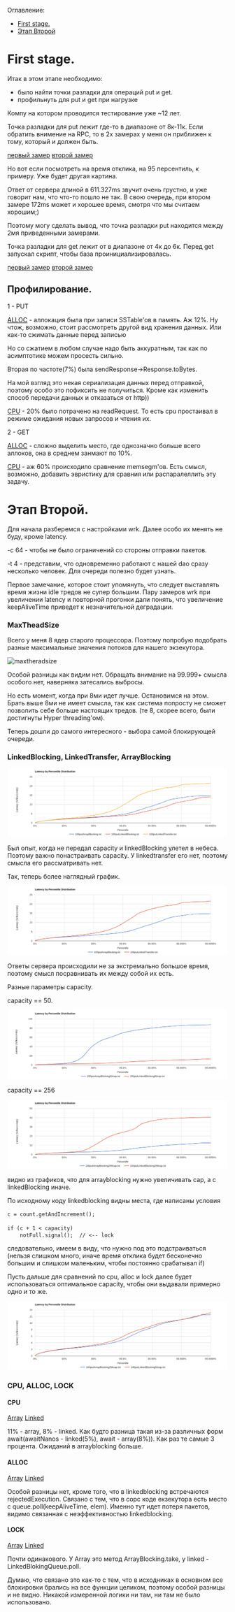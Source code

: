 Оглавление:
 - [First stage.](#First-stage.)
 - [Этап Второй](#Этап-Второй.) 

# First stage.

Итак в этом этапе необходимо: 
 - было найти точки разладки для операций put и get.
 - профильнуть для put и get при нагрузке

Компу на котором проводится тестирование уже ~12 лет. 

Точка разладки для put лежит где-то в диапазоне от 8к-11к.
Если обратить внимение на RPC, то в 2х замерах у меня он приближен к тому, который и должен быть.

[первый замер](./results/loading_with_put_good.txt)
[второй замер](./results/loading_with_put_bad1.txt)

Но вот если посмотреть на время отклика, на 95 персентиль, к примеру.
Уже будет другая картина.

Ответ от сервера длиной в 611.327ms звучит очень грустно, и уже говорит нам, что что-то пошло не так.
В свою очередь, при втором замере 172ms может и хорошее время, смотря что мы считаем хорошим;)

Поэтому могу сделать вывод, что точка разладки put находится между 2мя приведенными замерами.

Точка разладки для get лежит от в диапазоне от 4к до 6к. Перед get запускал скрипт, чтобы база проинициализировалась.

[первый замер](./results/loading_with_get_good.txt)
[второй замер](./results/loading_with_get_bad.txt)

## Профилирование.
1 - PUT

[ALLOC](./results/allocput.html) - аллокация была при записи SSTable'ов в память. Аж 12%. 
Ну чтож, возможно, стоит рассмотреть другой вид хранения данных. Или как-то сжимать данные перед записью 

Но со сжатием в любом случае надо быть аккуратным, так как по асимптотике можем просесть сильно.

Вторая по частоте(7%) была sendResponse->Response.toBytes.

На мой взгляд это некая сериализация данных перед отправкой, поэтому особо это пофиксить не получиться. Кроме как изменить способ передачи данных и отказаться от http))

[CPU](./results/cpuput.html) - 20% было потрачено на readRequest. То есть cpu простаивал в режиме ожидания новых запросов и чтения их. 


2 - GET

[ALLOC](./results/allocget.html) - сложно выделить место, где однозначно больше всего аллоков, она в среднем занмают по 10%.

[CPU](./results/cpuget.html) - аж 60% происходило сравнение memsegm'ов. Есть смысл, возможно, добавить эвристику для сравния или распаралеллить эту задачу.
 
# Этап Второй.

Для начала разберемся с настройками wrk. Далее особо их менять не буду, кроме latency.

-c 64 - чтобы не было ограничений со стороны отправки пакетов.

-t 4 - представим, что одновременно работают с нашей dao сразу несколько человек. Для очереди полезно будет узнать.

Первое замечание, которое стоит упомянуть, что следует выставлять время жизни idle тредов не супер большим.
Пару замеров wrk при увеличении latency и повторной прогонки дали понять, что увеличение keepAliveTime приведет к незначительной деградации.

### MaxTheadSize

Всего у меня 8 ядер старого процессора. Поэтому попробую подобрать разные максимальные значения потоков для нашего экзекутора.

![maxtheradsize](results/maxthreadsize.png)

Особой разницы как видим нет. Обращать внимание на 99.999+ смысла особого нет, наверняка затесались выбросы.

Но есть момент, когда при 8ми идет лучше. Остановимся на этом. Брать выше 8ми не имеет смысла, так как система попросту не сможет позволить себе больше настоящих тредов.
(те 8, скорее всего, были достигнуты Hyper threading'ом).

Теперь дошли до самого интересного - выбора самой блокирующей очереди.

### LinkedBlocking, LinkedTransfer, ArrayBlocking

![3Queues](results/3QueuesNorm.png)

Был опыт, когда не передал capacity и linkedBlocking улетел в небеса. Поэтому важно понастраивать capacity.
У linkedtransfer его нет, поэтому смысла его рассматривать нет.

Так, теперь более наглядный график.

![2Queue](results/2Queues.png)

Ответы сервера происходили не за экстремально большое время, поэтому смысл посравнивать их между собой их есть.


Разные параметры capacity.

capacity == 50.

![50Cap](results/50cap.png)

capacity == 256

![256Cap](results/256cap.png)

видно из графиков, что для arrayblocking нужно увеличивать cap, а c linkedBlocking иначе.

По исходному коду linkedblocking видны места, где написаны условия 

```
c = count.getAndIncrement();

if (c + 1 < capacity)
    notFull.signal();  // <-- lock
```
следовательно, имеем в виду, что нужно под это подстраиваться (нельзя слишком много, иначе время отклика будет бесконечно большим и слишком маленьким, чтобы постоянно срабатывал if) 

Пусть дальше для сравнений по cpu, alloc и lock далее будет использоваться оптимальное capacity, чтобы они выдавали примерно одно и то же.


![sim](results/simillar.png)

### CPU, ALLOC, LOCK

#### CPU

[Array](./results/CPUArrayBlocking.html)
[Linked](./results/CPULinked.html)

11% - array, 8% - linked. Как будто разница такая из-за различных форм await(awaitNanos - linked(5%), await - array(8%)). Как раз те самые 3 процента.
Ожиданий в arrayblocking больше.

#### ALLOC
[Array](./results/ALLOCArrayBlocking.html)
[Linked](./results/ALLOCLinked.html)

Особой разницы нет, кроме того, что в linkedblocking встречаются rejectedExecution.
Связано с тем, что в сорс коде екзекутора eсть место с queue.poll(keepAliveTime, elem). Именно тут идет потеря пакетов, видимо связанная с неэффективностью linkedblocking.


#### LOCK
[Array](./results/LOCKArrayBlocking.html)
[Linked](./results/LOCKLinked.html)

Почти одинакового. У Array это метод ArrayBlocking.take, у linked - LinkedBlokingQueue.poll.

Думаю, что связано это как-то с тем, что в исходниках в основном все блокировки брались на все функции целиком, поэтому особой разницы и не видно.
Никакой измеренной логики ни там, ни там не было использовано.






